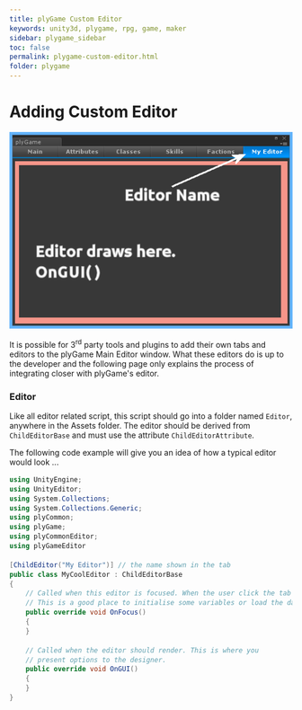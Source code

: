 ```yaml
---
title: plyGame Custom Editor
keywords: unity3d, plygame, rpg, game, maker
sidebar: plygame_sidebar
toc: false
permalink: plygame-custom-editor.html
folder: plygame
---
```


Adding Custom Editor 
============================

![](/img/plygame/customed/01.png)

It is possible for 3<sup>rd</sup> party tools and plugins to add their own tabs and editors to the plyGame Main Editor window. What these editors do is up to the developer and the following page only explains the process of integrating closer with plyGame's editor.

### Editor ###

Like all editor related script, this script should go into a folder named `Editor`, anywhere in the Assets folder. The editor should be derived from `ChildEditorBase` and must use the attribute `ChildEditorAttribute`.

The following code example will give you an idea of how a typical editor would look ...

```csharp
using UnityEngine;
using UnityEditor;
using System.Collections;
using System.Collections.Generic;
using plyCommon;
using plyGame;
using plyCommonEditor;
using plyGameEditor

[ChildEditor("My Editor")] // the name shown in the tab
public class MyCoolEditor : ChildEditorBase
{
	// Called when this editor is focused. When the user click the tab to show it.
	// This is a good place to initialise some variables or load the data to edit.
	public override void OnFocus() 
	{ 
	}

	// Called when the editor should render. This is where you
	// present options to the designer.
	public override void OnGUI()
	{ 
	}
}
```